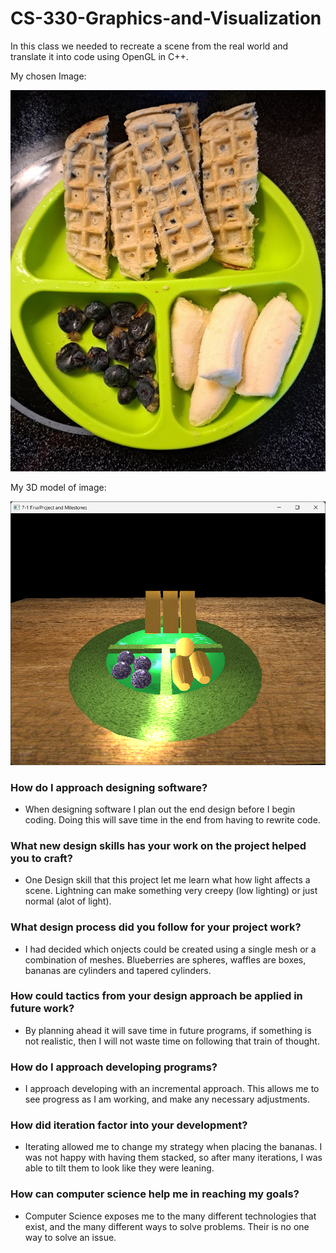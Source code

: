# CS-330-Graphics-and-Visualization

In this class we needed to recreate a scene from the real world and translate it into code using OpenGL in C++.

My chosen Image:

![alt text](Waffles.jpg "Title")

My 3D model of image:

![alt text](FinishedOpenGL.png "Title")


### How do I approach designing software?
* When designing software I plan out the end design before I begin coding. Doing this will save time in the end from having to rewrite code.
  
### What new design skills has your work on the project helped you to craft?
* One Design skill that this project let me learn what how light affects a scene. Lightning can make something very creepy (low lighting) or just normal (alot of light).

### What design process did you follow for your project work?
* I had decided which onjects could be created using a single mesh or a combination of meshes. Blueberries are spheres, waffles are boxes, bananas are cylinders and tapered cylinders.
  
### How could tactics from your design approach be applied in future work?
* By planning ahead it will save time in future programs, if something is not realistic, then I will not waste time on following that train of thought.
  
### How do I approach developing programs?
* I approach developing with an incremental approach. This allows me to see progress as I am working, and make any necessary adjustments.

### How did iteration factor into your development?
* Iterating allowed me to change my strategy when placing the bananas. I was not happy with having them stacked, so after many iterations, I was able to tilt them to look like they were leaning.
  
### How can computer science help me in reaching my goals?
* Computer Science exposes me to the many different technologies that exist, and the many different ways to solve problems. Their is no one way to solve an issue.
